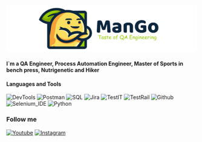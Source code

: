 [![Header](https://github.com/man-go-man/man-go-man/blob/main/Assets/header.png)](https://www.youtube.com/@man-go-man)

#### I`m a QA Engineer, Process Automation Engineer, Master of Sports in bench press, Nutrigenetic and Hiker

#### Languages and Tools
![DevTools](https://img.shields.io/badge/-devtools-090909?style=for-the-badge&logo=devtools&logoColor=006500)
![Postman](https://img.shields.io/badge/-Postman-090909?style=for-the-badge&logo=Postman&logoColor=)
![SQL](https://img.shields.io/badge/-SQL-090909?style=for-the-badge&logo=mysql&logoColor=)
![Jira](https://img.shields.io/badge/-Jira-090909?style=for-the-badge&logo=Jira&logoColor=006488)
![TestIT](https://img.shields.io/badge/-testit-090909?style=for-the-badge&logo=testit&logocolor=006488)
![TestRail](https://img.shields.io/badge/-testrail-090909?style=for-the-badge&logo=testrail&logocolor=)
![Github](https://img.shields.io/badge/-github-090909?style=for-the-badge&logo=github&logocolor=)
![Selenium_IDE](https://img.shields.io/badge/-selenium_IDE-090909?style=for-the-badge&logo=selenium&logocolor=006488)
![Python](https://img.shields.io/badge/-python-090909?style=for-the-badge&logo=python)

### Follow me
[![Youtube](https://img.shields.io/badge/-youtube-090909?style=for-the-badge&logo=youtube&logoColor=FF0000)](https://www.youtube.com/@man-go-man)
[![Instagram](https://img.shields.io/badge/-Instagram-090909?style=for-the-badge&logo=Instagram&logoColor=b4068E)](https://instagram.com/man.go.man)